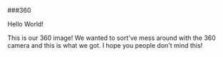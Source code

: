 ###360

Hello World!

This is our 360 image! We wanted to sort've mess around with the 360 camera and this is what we got. I hope you people don't mind this!

<script src="//360.vizor.io/scripts/embed.js" data-vizorurl="https://360.vizor.io/embed/v/pl6od" ></script>

###
